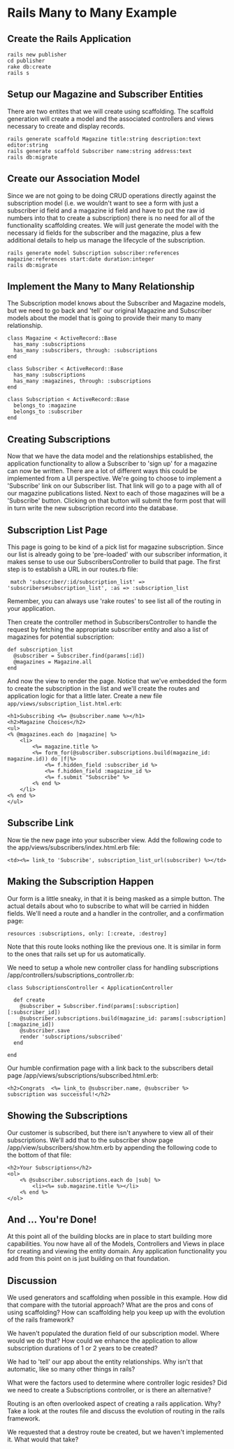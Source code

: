 Rails Many to Many Example
==========================

Create the Rails Application
----------------------------

	rails new publisher
	cd publisher
	rake db:create
	rails s

Setup our Magazine and Subscriber Entities
------------------------------------------

There are two entites that we will create using scaffolding. The scaffold generation will create a model and the associated controllers and views necessary to create and display records.

	rails generate scaffold Magazine title:string description:text editor:string
	rails generate scaffold Subscriber name:string address:text
	rails db:migrate

Create our Association Model
----------------------------

Since we are not going to be doing CRUD operations directly against the subscription model (i.e. we wouldn't want to see a form with just a subscriber id field and a magazine id field and have to put the raw id numbers into that to create a subscription) there is no need for all of the functionality scaffolding creates. We will just generate the model with the necessary id fields for the subscriber and the magazine, plus a few additional details to help us manage the lifecycle of the subscription.


	rails generate model Subscription subscriber:references magazine:references start:date duration:integer
	rails db:migrate

Implement the Many to Many Relationship
---------------------------------------

The Subscription model knows about the Subscriber and Magazine models, but we need to go back and 'tell' our original Magazine and Subscriber models about the model that is going to provide their many to many relationship.

	class Magazine < ActiveRecord::Base
	  has_many :subscriptions
	  has_many :subscribers, through: :subscriptions
	end

	class Subscriber < ActiveRecord::Base
	  has_many :subscriptions
	  has_many :magazines, through: :subscriptions
	end

	class Subscription < ActiveRecord::Base
	  belongs_to :magazine
	  belongs_to :subscriber
	end

Creating Subscriptions
----------------------

Now that we have the data model and the relationships established, the application functionality to allow a Subscriber to 'sign up' for a magazine can now be written. There are a lot of different ways this could be implemented from a UI perspective. We're going to choose to implement a 'Subscribe' link on our Subscriber list. That link will go to a page with all of our magazine publications listed. Next to each of those magazines will be a 'Subscribe' button. Clicking on that button will submit the form post that will in turn write the new subscription record into the database.

Subscription List Page
----------------------

This page is going to be kind of a pick list for magazine subscription. Since our list is already going to be 'pre-loaded' with our subscriber information, it makes sense to use our SubscribersController to build that page. The first step is to establish a URL in our routes.rb file:

	 match 'subscriber/:id/subscription_list' => 'subscribers#subscription_list', :as => :subscription_list

Remember, you can always use 'rake routes' to see list all of the routing in your application.


Then create the controller method in SubscribersController to handle the request by fetching the appropriate subscriber entity and also a list of magazines for potential subscription:

	def subscription_list
	  @subscriber = Subscriber.find(params[:id])
	  @magazines = Magazine.all
	end

And now the view to render the page. Notice that we've embedded the form to create the subscription in the list and we'll create the routes and application logic for that a little later. Create a new file ```app/views/subscription_list.html.erb```:

	<h1>Subscribing <%= @subscriber.name %></h1>
	<h2>Magazine Choices</h2>
	<ul>
	<% @magazines.each do |magazine| %>
		<li>
			<%= magazine.title %>
			<%= form_for(@subscriber.subscriptions.build(magazine_id: magazine.id)) do |f|%>
				<%= f.hidden_field :subscriber_id %>		
				<%= f.hidden_field :magazine_id %>
				<%= f.submit "Subscribe" %>
			<% end %>
		</li>
	<% end %>
	</ul>

Subscribe Link
--------------

Now tie the new page into your subscriber view. Add the following code to the app/views/subscribers/index.html.erb file:

	<td><%= link_to 'Subscribe', subscription_list_url(subscriber) %></td>

Making the Subscription Happen
------------------------------

Our form is a little sneaky, in that it is being masked as a simple button. The actual details about who to subscribe to what will be carried in hidden fields. We'll need a route and a handler in the controller, and a confirmation page:

	resources :subscriptions, only: [:create, :destroy]

Note that this route looks nothing like the previous one. It is similar in form to the ones that rails set up for us automatically.

We need to setup a whole new controller class for handling subscriptions /app/controllers/subscriptions_controller.rb:

	class SubscriptionsController < ApplicationController

	  def create
	    @subscriber = Subscriber.find(params[:subscription][:subscriber_id])
	    @subscriber.subscriptions.build(magazine_id: params[:subscription][:magazine_id])
	    @subscriber.save
	    render 'subscriptions/subscribed'
	  end

	end

Our humble confirmation page with a link back to the subscribers detail page /app/views/subscriptions/subscribed.html.erb:

	<h2>Congrats  <%= link_to @subscriber.name, @subscriber %> subscription was successful!</h2>

Showing the Subscriptions
-------------------------

Our customer is subscribed, but there isn't anywhere to view all of their subscriptions. We'll add that to the subscriber show page /app/view/subscribers/show.htm.erb by appending the following code to the bottom of that file:

	<h2>Your Subscriptions</h2>
	<ol>
		<% @subscriber.subscriptions.each do |sub| %>
			<li><%= sub.magazine.title %></li>
		<% end %>
	</ol>

And ... You're Done!
--------------------

At this point all of the building blocks are in place to start building more capabilities. You now have all of the Models, Controllers and Views in place for creating and viewing the entity domain. Any application functionality you add from this point on is just building on that foundation.


Discussion
----------

We used generators and scaffolding when possible in this example. How did that compare with the tutorial approach? What are the pros and cons of using scaffolding? How can scaffolding help you keep up with the evolution of the rails framework?

We haven't populated the duration field of our subscription model. Where would we do that? How could we enhance the application to allow subscription durations of 1 or 2 years to be created?

We had to 'tell' our app about the entity relationships. Why isn't that automatic, like so many other things in rails?

What were the factors used to determine where controller logic resides? Did we need to create a Subscriptions controller, or is there an alternative?

Routing is an often overlooked aspect of creating a rails application. Why? Take a look at the routes file and discuss the evolution of routing in the rails framework.

We requested that a destroy route be created, but we haven't implemented it. What would that take?


